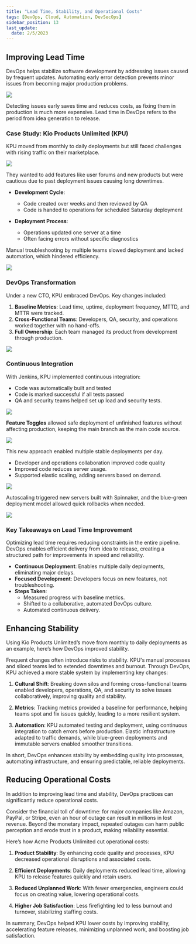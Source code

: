 ```yaml
---
title: "Lead Time, Stability, and Operational Costs"
tags: [DevOps, Cloud, Automation, DevSecOps]
sidebar_position: 13
last_update:
  date: 2/5/2023
---
```




## Improving Lead Time

DevOps helps stabilize software development by addressing issues caused by frequent updates. Automating early error detection prevents minor issues from becoming major production problems.

<div class='img-center'>

![](/img/docs/012-failfastttttttt.png)

</div>  

Detecting issues early saves time and reduces costs, as fixing them in production is much more expensive. Lead time in DevOps refers to the period from idea generation to release.

### Case Study: Kio Products Unlimited (KPU)

KPU moved from monthly to daily deployments but still faced challenges with rising traffic on their marketplace. 

<div class='img-center'>

![](/img/docs/012-usecasedevopsapu.png)

</div>  

They wanted to add features like user forums and new products but were cautious due to past deployment issues causing long downtimes.

- **Development Cycle**: 

    - Code created over weeks and then reviewed by QA
    - Code is handed to operations for scheduled Saturday deployment

- **Deployment Process**: 

    - Operations updated one server at a time
    - Often facing errors without specific diagnostics

Manual troubleshooting by multiple teams slowed deployment and lacked automation, which hindered efficiency.

<div class='img-center'>

![](/img/docs/012-usecaseapu500error.png)

</div>  



### DevOps Transformation

Under a new CTO, KPU embraced DevOps. Key changes included:

1. **Baseline Metrics**: Lead time, uptime, deployment frequency, MTTD, and MTTR were tracked.
2. **Cross-Functional Teams**: Developers, QA, security, and operations worked together with no hand-offs.
3. **Full Ownership**: Each team managed its product from development through production.

<div class='img-center'>

![](/img/docs/012-usecase-nosilos.png)

</div>  

### Continuous Integration

With Jenkins, KPU implemented continuous integration:

- Code was automatically built and tested
- Code is marked successful if all tests passed
- QA and security teams helped set up load and security tests.

<div class='img-center'>

![](/img/docs/012-usecase-jenkins.png)

</div>  

**Feature Toggles** allowed safe deployment of unfinished features without affecting production, keeping the main branch as the main code source.

<div class='img-center'>

![](/img/docs/012-usecaseapu-featuretoggle.png)

</div>  

This new approach enabled multiple stable deployments per day.

- Developer and operations collaboration improved code quality
- Improved code reduces server usage.
- Supported elastic scaling, adding servers based on demand.

<div class='img-center'>

![](/img/docs/012-usecaseapuelastic.png)

</div>  

Autoscaling triggered new servers built with Spinnaker, and the blue-green deployment model allowed quick rollbacks when needed.

<div class='img-center'>

![](/img/docs/012-usecaseapu-bluegreen.png)

</div>  

### Key Takeaways on Lead Time Improvement

Optimizing lead time requires reducing constraints in the entire pipeline. DevOps enables efficient delivery from idea to release, creating a structured path for improvements in speed and reliability.

- **Continuous Deployment**: Enables multiple daily deployments, eliminating major delays.
- **Focused Development**: Developers focus on new features, not troubleshooting.
- **Steps Taken**:
   - Measured progress with baseline metrics.
   - Shifted to a collaborative, automated DevOps culture.
   - Automated continuous delivery.

## Enhancing Stability

Using Kio Products Unlimited’s move from monthly to daily deployments as an example, here’s how DevOps improved stability.

Frequent changes often introduce risks to stability. KPU's manual processes and siloed teams led to extended downtimes and burnout. Through DevOps, KPU achieved a more stable system by implementing key changes:

1. **Cultural Shift**: Breaking down silos and forming cross-functional teams enabled developers, operations, QA, and security to solve issues collaboratively, improving quality and stability.

2. **Metrics**: Tracking metrics provided a baseline for performance, helping teams spot and fix issues quickly, leading to a more resilient system.

3. **Automation**: KPU automated testing and deployment, using continuous integration to catch errors before production. Elastic infrastructure adapted to traffic demands, while blue-green deployments and immutable servers enabled smoother transitions.

In short, DevOps enhances stability by embedding quality into processes, automating infrastructure, and ensuring predictable, reliable deployments.



## Reducing Operational Costs

In addition to improving lead time and stability, DevOps practices can significantly reduce operational costs.

Consider the financial toll of downtime: for major companies like Amazon, PayPal, or Stripe, even an hour of outage can result in millions in lost revenue. Beyond the monetary impact, repeated outages can harm public perception and erode trust in a product, making reliability essential.

Here’s how Acme Products Unlimited cut operational costs:

1. **Product Stability**: By enhancing code quality and processes, KPU decreased operational disruptions and associated costs.

2. **Efficient Deployments**: Daily deployments reduced lead time, allowing KPU to release features quickly and retain users.

3. **Reduced Unplanned Work**: With fewer emergencies, engineers could focus on creating value, lowering operational costs.

4. **Higher Job Satisfaction**: Less firefighting led to less burnout and turnover, stabilizing staffing costs.

In summary, DevOps helped KPU lower costs by improving stability, accelerating feature releases, minimizing unplanned work, and boosting job satisfaction.